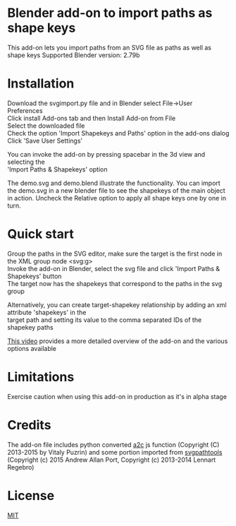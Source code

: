 # Blender add-on to import paths as shape keys<br>
This add-on lets you import paths from an SVG file as paths as well as shape keys
Supported Blender version: 2.79b

# Installation
Download the svgimport.py file and in Blender select File->User Preferences <br>
Click install Add-ons tab and then Install Add-on from File<br>
Select the downloaded file <br>
Check the option 'Import Shapekeys and Paths' option in the add-ons dialog <br>
Click 'Save User Settings'<br>
  
You can invoke the add-on by pressing spacebar in the 3d view and selecting the <br>
'Import Paths & Shapekeys' option<br>

The demo.svg and demo.blend illustrate the functionality. You can import the demo.svg in a new blender file to see the shapekeys of the main object in action. Uncheck the Relative option to apply all shape keys one by one in turn.


# Quick start
Group the paths in the SVG editor, make sure the target is the first node in the XML group node &lt;svg:g&gt;<br>
Invoke the add-on in Blender, select the svg file and click 'Import Paths & Shapekeys' button<br>
The target now has the shapekeys that correspond to the paths in the svg group  <br>

Alternatively, you can create target-shapekey relationship by adding an xml attribute 'shapekeys' in the <br>
target path and setting its value to the comma separated IDs of the shapekey paths<br>
  
<a href=https://youtu.be/XMimQfQR_ss> This video</a> provides a more detailed overview of the add-on and the various options available

# Limitations
Exercise caution when using this add-on in production as it's in alpha stage<br>

# Credits
The add-on file includes python converted <a href=https://github.com/fontello/svgpath>a2c</a> js function (Copyright (C) 2013-2015 by Vitaly Puzrin)
and some portion imported from <a href=https://github.com/mathandy/svgpathtools>svgpathtools</a> (Copyright (c) 2015 Andrew Allan Port, Copyright (c) 2013-2014 Lennart Regebro)

# License
<a href=https://github.com/Shriinivas/shapekeyimport/blob/master/LICENSE>MIT</a>
